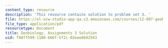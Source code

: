 ```yaml
---
content_type: resource
description: 'This resource contains solution to problem set 3. '
file: https://ol-ocw-studio-app-qa.s3.amazonaws.com/courses/12-007-geobiology-spring-2013/f98ff5991180b66f5f2c02eae8b92563_MIT12_007S13_Solution_3.pdf
file_type: application/pdf
resourcetype: Document
title: Geobiology, Assignments 3 Solution
uid: f98ff599-1180-b66f-5f2c-02eae8b92563
---
```

